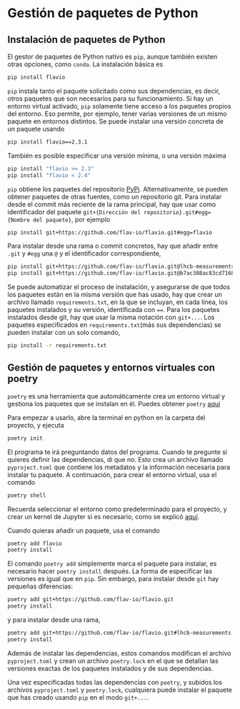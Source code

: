 # Gestión de paquetes de Python

## Instalación de paquetes de Python

El gestor de paquetes de Python nativo es `pip`, aunque también existen otras opciones, como `conda`. La instalación básica es

```Bash
pip install flavio
```

`pip` instala tanto el paquete solicitado como sus dependencias, es decir, otros paquetes que son necesarios para su funcionamiento. Si hay un entorno virtual activado, `pip` solamente tiene acceso a los paquetes propios del entorno. Eso permite, por ejemplo, tener varias versiones de un mismo paquete en entornos distintos. Se puede instalar una versión concreta de un paquete usando

```bash
pip install flavio==2.3.1
```

También es posible especificar una versión mínima, o una versión máxima

```bash
pip install "flavio >= 2.3"
pip install "flavio < 2.4"
```

`pip` obtiene los paquetes del repositorio [PyPi](https://pypi.org). Alternativamente, se pueden obtener paquetes de otras fuentes, como un repositorio git. Para instalar desde el commit más reciente de la rama principal, hay que usar como identificador del paquete `git+{Dirección del repositorio}.git#egg={Nombre del paquete}`, por ejemplo

```bash
pip install git+https://github.com/flav-io/flavio.git#egg=flavio
```

Para instalar desde una rama o commit concretos, hay que añadir entre `.git` y `#egg` una `@` y el identificador correspondiente,

```bash
pip install git+https://github.com/flav-io/flavio.git@lhcb-measurements#egg=flavio
pip install git+https://github.com/flav-io/flavio.git@b7ac308ac83cd7168d80c3382b5d65415bc64679#egg=flavio
```

Se puede automatizar el proceso de instalación, y asegurarse de que todos los paquetes están en la misma versión que has usado, hay que crear un archivo llamado `requirements.txt`, en la que se incluyan, en cada línea, los paquetes instalados y su versión, identificada con `==`. Para los paquetes instalados desde git, hay que usar la misma notación con `git+...`. Los paquetes especificados en `requirements.txt`(más sus dependencias) se pueden instalar con un solo comando,

```bash
pip install -r requirements.txt
```

## Gestión de paquetes y entornos virtuales con poetry

`poetry` es una herramienta que automáticamente crea un entorno virtual y gestiona los paquetes que se instalan en él. Puedes obtener `poetry` [aquí](https://python-poetry.org/docs/)

Para empezar a usarlo, abre la terminal en python en la carpeta del proyecto, y ejecuta

```bash
poetry init
```

El programa te irá preguntando datos del programa. Cuando te pregunte si quieres definir las dependencias, di que no. Esto crea un archivo llamado `pyproject.toml` que contiene los metadatos y la información necesaria para instalar tu paquete. A continuación, para crear el entorno virtual, usa el comando

```bash
poetry shell
```

Recuerda seleccionar el entorno como predeterminado para el proyecto, y crear un kernel de Jupyter si es necesario, como se explicó [aquí](venv.md).

Cuando quieras añadir un paquete, usa el comando

```bash
poetry add flavio
poetry install
```

El comando `poetry add` simplemente marca el paquete para instalar, es necesario hacer `poetry install` después. La forma de especificar las versiones es igual que en `pip`. Sin embargo, para instalar desde `git` hay pequeñas diferencias:

```bash
poetry add git+https://github.com/flav-io/flavio.git
poetry install
```

y para instalar desde una rama,

```bash
poetry add git+https://github.com/flav-io/flavio.git#lhcb-measurements
poetry install
```

Además de instalar las dependencias, estos comandos modifican el archivo `pyproject.toml` y crean un archivo `poetry.lock` en el que se detallan las versiones exactas de los paquetes instalados y de sus dependencias.

Una vez especificadas todas las dependencias con `poetry`, y subidos los archivos `pyproject.toml` y `poetry.lock`, cualquiera puede instalar el paquete que has creado usando `pip` en el modo `git+...`.
